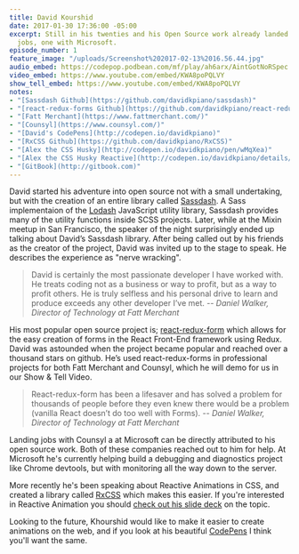 ```yaml
---
title: David Kourshid
date: 2017-01-30 17:36:00 -05:00
excerpt: Still in his twenties and his Open Source work already landed him two full-time
  jobs, one with Microsoft.
episode_number: 1
feature_image: "/uploads/Screenshot%202017-02-13%2016.56.44.jpg"
audio_embed: https://codepop.podbean.com/mf/play/ah6arx/AintGotNoRSpec.mp3
video_embed: https://www.youtube.com/embed/KWA8poPQLVY
show_tell_embed: https://www.youtube.com/embed/KWA8poPQLVY
notes:
- "[Sassdash Github](https://github.com/davidkpiano/sassdash)"
- "[react-redux-forms Github](https://github.com/davidkpiano/react-redux-form)"
- "[Fatt Merchant](https://www.fattmerchant.com/)"
- "[Counsyl](https://www.counsyl.com/)"
- "[David's CodePens](http://codepen.io/davidkpiano)"
- "[RxCSS Github](https://github.com/davidkpiano/RxCSS)"
- "[Alex the CSS Husky](http://codepen.io/davidkpiano/pen/wMqXea)"
- "[Alex the CSS Husky Reactive](http://codepen.io/davidkpiano/details/866627963d1ea2a5ce1b6d9db5faeaec/)"
- "[GitBook](http://gitbook.com)"
---
```


David started his adventure into open source not with a small undertaking, but with the creation of an entire library called [Sassdash](https://github.com/davidkpiano/sassdash). A Sass implementaion of the [Lodash](https://github.com/lodash/lodash) JavaScript utility library, Sassdash provides many of the utility functions inside SCSS projects.  Later, while at the Mixin meetup in San Francisco, the speaker of the night surprisingly ended up talking about David’s Sassdash library.  After being called out by his friends as the creator of the project, David was invited up to the stage to speak.  He describes the experience as "nerve wracking".

> David is certainly the most passionate developer I have worked with. He treats coding not as a business or way to profit, but as a way to profit others. He is truly selfless and his personal drive to learn and produce exceeds any other developer I’ve met.
><cite>-- Daniel Walker, Director of Technology at Fatt Merchant</cite>

His most popular open source project is; [react-redux-form](https://github.com/davidkpiano/react-redux-form) which allows for the easy creation of forms in the React Front-End framework using Redux.  David was astounded when the project became popular and reached over a thousand stars on github.  He’s used react-redux-forms in professional projects for both Fatt Merchant and Counsyl, which he will demo for us in our Show & Tell Video.

> React-redux-form has been a lifesaver and has solved a problem for thousands of people before they even knew there would be a problem (vanilla React doesn’t do too well with Forms).
><cite>-- Daniel Walker, Director of Technology at Fatt Merchant</cite>

Landing jobs with Counsyl a at Microsoft can be directly attributed to his open source work.  Both of these companies reached out to him for help.  At Microsoft he's currently helping build a debugging and diagnostics project like Chrome devtools, but with monitoring all the way down to the server.

More recently he's been speaking about Reactive Animations in CSS, and created a library called [RxCSS](https://github.com/davidkpiano/RxCSS) which makes this easier.  If you're interested in Reactive Animation you should [check out his slide deck](http://slides.com/davidkhourshid/reactanim#/) on the topic.

Looking to the future, Khourshid would like to make it easier to create animations on the web, and if you look at his beautiful [CodePens](http://codepen.io/davidkpiano/) I think you'll want the same.

